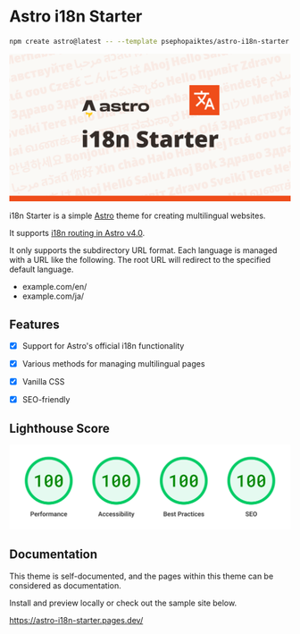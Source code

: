 # Astro i18n Starter

```sh
npm create astro@latest -- --template psephopaiktes/astro-i18n-starter
```

[![Logo Image](docs/hero.svg)](https://astro-i18n-starter.pages.dev/ "See document")

i18n Starter is a simple [Astro](https://astro.build) theme for creating multilingual websites.

It supports [i18n routing in Astro v4.0](https://docs.astro.build/en/guides/internationalization/).

It only supports the subdirectory URL format. Each language is managed with a URL like the following. The root URL will redirect to the specified default language.

- example.com/en/
- example.com/ja/


## Features

- [x] Support for Astro's official i18n functionality
- [x] Various methods for managing multilingual pages
- [x] Vanilla CSS
- [x] SEO-friendly


## Lighthouse Score

[![All scores are 100.](docs/lighthouse.png)](https://pagespeed.web.dev/analysis/https-astro-i18n-starter-pages-dev-en/8sg3q21r6c?form_factor=desktop "Check score")


## Documentation

This theme is self-documented, and the pages within this theme can be considered as documentation.

Install and preview locally or check out the sample site below.

https://astro-i18n-starter.pages.dev/
